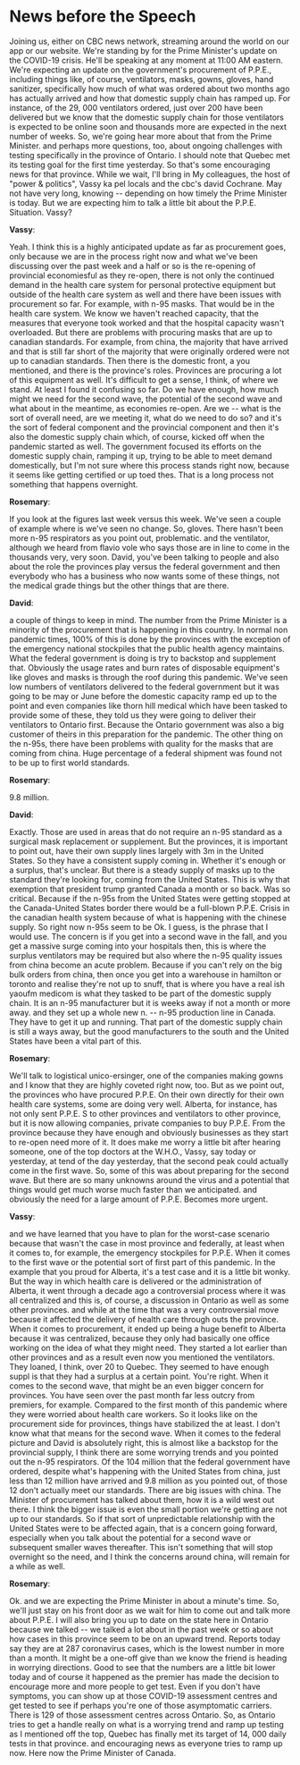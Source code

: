 # News before the Speech



Joining us, either on CBC news network, streaming around the world on our app or our website.
We're standing by for the Prime Minister's update on the COVID-19 crisis.
He'll be speaking at any moment at 11:00 AM eastern.
We're expecting an update on the government's procurement of P.P.E., including things like, of course, ventilators, masks, gowns, gloves, hand sanitizer, specifically how much of what was ordered about two months ago has actually arrived and how that domestic supply chain has ramped up. For instance, of the 29, 000 ventilators ordered, just over 200 have been delivered but we know that the domestic supply chain for those ventilators is expected to be online soon and thousands more are expected in the next number of weeks.
So, we're going hear more about that from the Prime Minister.
and perhaps more questions, too, about ongoing challenges with testing specifically in the province of Ontario.
I should note that Quebec met its testing goal for the first time yesterday.
So that's some encouraging news for that province.
While we wait, I'll bring in My colleagues, the host of "power & politics", Vassy ka pel locals and the cbc's david Cochrane.
May not have very long, knowing -- depending on how timely the Prime Minister is today.
But we are expecting him to talk a little bit about the P.P.E. Situation.
Vassy?



**Vassy**:

Yeah.
I think this is a highly anticipated update as far as procurement goes, only because we are in the process right now and what we've been discussing over the past week and a half or so is the re-opening of provincial economiesful as they re-open, there is not only the continued demand in the health care system for personal protective equipment but outside of the health care system as well and there have been issues with procurement so far.
For example, with n-95 masks.
That would be in the health care system.
We know we haven't reached capacity, that the measures that everyone took worked and that the hospital capacity wasn't overloaded.
But there are problems with procuring masks that are up to canadian standards.
For example, from china, the majority that have arrived and that is still far short of the majority that were originally ordered were not up to canadian standards.
Then there is the domestic front, a you mentioned, and there is the province's roles.
Provinces are procuring a lot of this equipment as well.
It's difficult to get a sense, I think, of where we stand.
At least I found it confusing so far.
Do we have enough, how much might we need for the second wave, the potential of the second wave and what about in the meantime, as economies re-open.
Are we -- what is the sort of overall need, are we meeting it, what do we need to do so? and it's the sort of federal component and the provincial component and then it's also the domestic supply chain which, of course, kicked off when the pandemic started as well.
The government focused its efforts on the domestic supply chain, ramping it up, trying to be able to meet demand domestically, but I'm not sure where this process stands right now, because it seems like getting certified or up toed thes.
That is a long process not something that happens overnight.



**Rosemary**:

If you look at the figures last week versus this week.
We've seen a couple of example where is we've seen no change.
So, gloves.
There hasn't been more n-95 respirators as you point out, problematic.
and the ventilator, although we heard from flavio vole who says those are in line to come in the thousands very, very soon.
David, you've been talking to people and also about the role the provinces play versus the federal government and then everybody who has a business who now wants some of these things, not the medical grade things but the other things that are there.



**David**:

a couple of things to keep in mind.
The number from the Prime Minister is a minority of the procurement that is happening in this country.
In normal non pandemic times, 100% of this is done by the provinces with the exception of the emergency national stockpiles that the public health agency maintains.
What the federal government is doing is try to backstop and supplement that.
Obviously the usage rates and burn rates of disposable equipment's like gloves and masks is through the roof during this pandemic.
We've seen low numbers of ventilators delivered to the federal government but it was going to be may or June before the domestic capacity ramp ed up to the point and even companies like thorn hill medical which have been tasked to provide some of these, they told us they were going to deliver their ventilators to Ontario first.
Because the Ontario government was also a big customer of theirs in this preparation for the pandemic.
The other thing on the n-95s, there have been problems with quality for the masks that are coming from china.
Huge percentage of a federal shipment was found not to be up to first world standards.



**Rosemary**:

9.8 million.



**David**:

Exactly.
Those are used in areas that do not require an n-95 standard as a surgical mask replacement or supplement.
But the provinces, it is important to point out, have their own supply lines largely with 3m in the United States.
So they have a consistent supply coming in. Whether it's enough or a surplus, that's unclear.
But there is a steady supply of masks up to the standard they're looking for, coming from the United States.
This is why that exemption that president trump granted Canada a month or so back.
Was so critical.
Because if the n-95s from the United States were getting stopped at the Canada-United States border there would be a full-blown P.P.E. Crisis in the canadian health system because of what is happening with the chinese supply.
So right now n-95s seem to be Ok. I guess, is the phrase that I would use.
The concern is if you get into a second wave in the fall, and you get a massive surge coming into your hospitals then, this is where the surplus ventilators may be required but also where the n-95 quality issues from china become an acute problem.
Because if you can't rely on the big bulk orders from china, then once you get into a warehouse in hamilton or toronto and realise they're not up to snuff, that is where you have a real ish yaoufm medicom is what they tasked to be part of the domestic supply chain.
It is an n-95 manufacturer but it is weeks away if not a month or more away.
and they set up a whole new n. -- n-95 production line in Canada.
They have to get it up and running.
That part of the domestic supply chain is still a ways away, but the good manufacturers to the south and the United States have been a vital part of this.



**Rosemary**:

We'll talk to logistical unico-ersinger, one of the companies making gowns and I know that they are highly coveted right now, too.
But as we point out, the provinces who have procured P.P.E. On their own directly for their own health care systems, some are doing very well.
Alberta, for instance, has not only sent P.P.E. S to other provinces and ventilators to other province, but it is now allowing companies, private companies to buy P.P.E. From the province because they have enough and obviously businesses as they start to re-open need more of it. It does make me worry a little bit after hearing someone, one of the top doctors at the W.H.O., Vassy, say today or yesterday, at tend of the day yesterday, that the second peak could actually come in the first wave.
So, some of this was about preparing for the second wave.
But there are so many unknowns around the virus and a potential that things would get much worse much faster than we anticipated.
and obviously the need for a large amount of P.P.E. Becomes more urgent.







**Vassy**:

and we have learned that you have to plan for the worst-case scenario because that wasn't the case in most province and federally, at least when it comes to, for example, the emergency stockpiles for P.P.E. When it comes to the first wave or the potential sort of first part of this pandemic.
In the example that you proud for Alberta, it's a test case and it is a little bit wonky.
But the way in which health care is delivered or the administration of Alberta, it went through a decade ago a controversial process where it was all centralized and this is, of course, a discussion in Ontario as well as some other provinces.
and while at the time that was a very controversial move because it affected the delivery of health care through outs the province.
When it comes to procurement, it ended up being a huge benefit to Alberta because it was centralized, because they only had basically one office working on the idea of what they might need.
They started a lot earlier than other provinces and as a result even now you mentioned the ventilators.
They loaned, I think, over 20 to Quebec.
They seemed to have enough suppl is that they had a surplus at a certain point.
You're right.
When it comes to the second wave, that might be an even bigger concern for provinces.
You have seen over the past month far less outcry from premiers, for example.
Compared to the first month of this pandemic where they were worried about health care workers.
So it looks like on the procurement side for provinces, things have stabilized the at least.
I don't know what that means for the second wave.
When it comes to the federal picture and David is absolutely right, this is almost like a backstop for the provincial supply, I think there are some worrying trends and you pointed out the n-95 respirators.
Of the 104 million that the federal government have ordered, despite what's happening with the United States from china, just less than 12 million have arrived and 9.8 million as you pointed out, of those 12 don't actually meet our standards.
There are big issues with china.
The Minister of procurement has talked about them, how it is a wild west out there.
I think the bigger issue is even the small portion we're getting are not up to our standards.
So if that sort of unpredictable relationship with the United States were to be affected again, that is a concern going forward, especially when you talk about the potential for a second wave or subsequent smaller waves thereafter.
This isn't something that will stop overnight so the need, and I think the concerns around china, will remain for a while as well.



**Rosemary**:

Ok. and we are expecting the Prime Minister in about a minute's time.
So, we'll just stay on his front door as we wait for him to come out and talk more about P.P.E. I will also bring you up to date on the state here in Ontario because we talked -- we talked a lot about in the past week or so about how cases in this province seem to be on an upward trend.
Reports today say they are at 287 coronavirus cases, which is the lowest number in more than a month.
It might be a one-off give than we know the friend is heading in worrying directions.
Good to see that the numbers are a little bit lower today and of course it happened as the premier has made the decision to encourage more and more people to get test.
Even if you don't have symptoms, you can show up at those COVID-19 assessment centres and get tested to see if perhaps you're one of those asymptomatic carriers.
There is 129 of those assessment centres across Ontario.
So, as Ontario tries to get a handle really on what is a worrying trend and ramp up testing as I mentioned off the top, Quebec has finally met its target of 14, 000 daily tests in that province.
and encouraging news as everyone tries to ramp up now.
Here now the Prime Minister of Canada.

